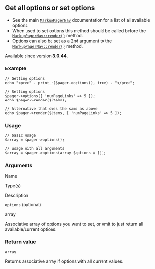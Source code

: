 Get all options or set options
------------------------------

*   See the main [`MarkupPagerNav`](/api/ref/markup-pager-nav/) documentation for a list of all available options.
*   When used to set options this method should be called before the [`MarkupPagerNav::render()`](/api/ref/markup-pager-nav/render/) method.
*   Options can also be set as a 2nd argument to the [`MarkupPagerNav::render()`](/api/ref/markup-pager-nav/render/) method.

Available since version **3.0.44**.

### Example

    // Getting options
    echo "<pre>" . print_r($pager->options(), true) . "</pre>";
    
    // Setting options
    $pager->options([ 'numPageLinks' => 5 ]);
    echo $pager->render($items);
    
    // Alternative that does the same as above
    echo $pager->render($items, [ 'numPageLinks' => 5 ]); 

### Usage

    // basic usage
    $array = $pager->options();
    
    // usage with all arguments
    $array = $pager->options(array $options = []);

### Arguments

Name

Type(s)

Description

`options` (optional)

array

Associative array of options you want to set, or omit to just return all available/current options.

### Return value

`array`

Returns associative array if options with all current values.

